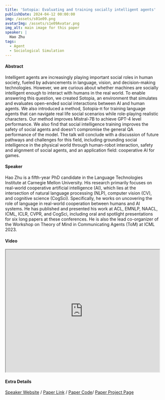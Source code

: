 ```yaml
---
title: 'Sotopia: Evaluating and training socially intelligent agents'
publishDate: 2024-04-12 00:00:00
img: /assets/s01e09.png
avatarImg: /assets/s1e09Avatar.png
img_alt: main image for this paper
speaker: |
  Hao Zhu
tags:
  - Agent
  - Sociological Simulation
---
```


#### Abstract

Intelligent agents are increasingly playing important social roles in human society, fueled by advancements in language, vision, and decision-making technologies. However, we are curious about whether machines are socially intelligent enough to interact with humans in the real world. To enable answering this question, we created Sotopia, an environment that simulates and evaluates open-ended social interactions between AI and human agents. We also introduced a method, Sotopia-π for training language agents that can navigate real life social scenarios while role-playing realistic characters. Our method improves Mistral-7B to achieve GPT-4 level performance. We also find that social intelligence training improves the safety of social agents and doesn't compromise the general QA performance of the model. The talk will conclude with a discussion of future pathways and challenges for this field, including grounding social intelligence in the physical world through human-robot interaction, safety and alignment of social agents, and an application field: cooperative AI for games.

#### Speaker

Hao Zhu is a fifth-year PhD candidate in the Language Technologies Institute at Carnegie Mellon University. His research primarily focuses on real-world cooperative artificial intelligence (AI), which lies at the intersection of natural language processing (NLP), computer vision (CV), and cognitive science (CogSci). Specifically, he works on uncovering the role of language in real-world cooperation between humans and AI systems. He has published and presented his work at ACL, EMNLP, NAACL, ICML, ICLR, CVPR, and CogSci, including oral and spotlight presentations for six long papers at these conferences. He is also the lead co-organizer of the Workshop on Theory of Mind in Communicating Agents (ToM) at ICML 2023.

#### Video

<iframe width="100%" height="400px"
src="https://www.youtube.com/embed/UxxlitLR2JA" style="display: block; margin: 0 auto;">
</iframe>

#### Extra Details

[Speaker Website](https://www.zhuhao.me/) / [Paper Link](https://arxiv.org/pdf/2310.11667) / [Paper Code](https://github.com/sotopia-lab)/ [Paper Project Page](https://www.sotopia.world/)
